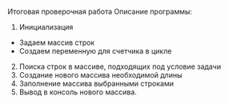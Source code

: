 Итоговая проверочная работа
Описание программы:
1. Инициализация
* Задаем массив строк
* Создаем переменную для счетчика в цикле 
2. Поиска строк в массиве, подходящих под условие задачи
3. Создание нового массива необходимой длины
4. Заполнение массива выбранными строками
5. Вывод в консоль нового массива.